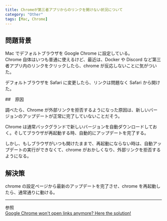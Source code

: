 ```yaml
---
title: Chromeが第三者アプリからのリンクを開けない状況について
category: "Other"
tags: [Mac, Chrome]
---
```


## 問題背景

Mac でデフォルトブラウザを Google Chrome に設定している。  
Chrome 自体はいつも普通に使えるけど、最近は、Docker や Discord など第三者アプリ内のリンクをクリックしたら、chrome が反応しないことに気がついた。

デフォルトブラウザを Safari に変更したら、リンクは問題なく Safari から開けた。

##　原因

調べたら、Chrome が外部リンクを拒否するようになった原因は、新しいバージョンのアップデートが正常に完了していないことだそう。

Chrome は通常バックグランドで新しいバージョンを自動ダウンロードしておく。そしてブラウザが再起動する時、自動的にアップデートを完了する。

しかし、もしブラウザがいつも開けたままで、再起動にならない時は、自動アップデートの実行ができなくて、chrome がおかしくなり、外部リンクを拒否するようになる。

## 解決策

chrome の設定ページから最新のアップデートを完了させ、chrome を再起動したら、通常通りに動ける。

---

参照  
[Google Chrome won't open links anymore? Here the solution!](https://www.tutonaut.de/en/google-chrome-doesn%27t-open-any-more-links-here%27s-the-solution/)
